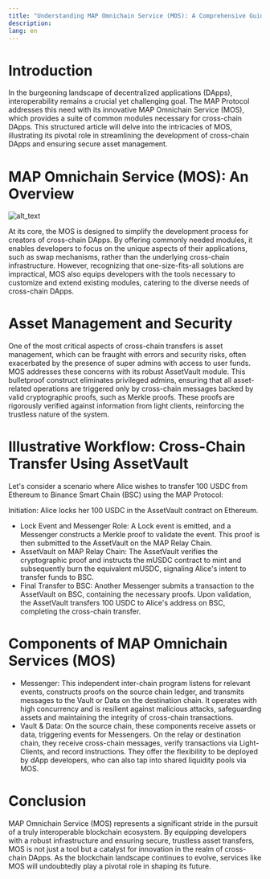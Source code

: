 ```yaml
---
title: "Understanding MAP Omnichain Service (MOS): A Comprehensive Guide"
description: 
lang: en
---
```


# Introduction

In the burgeoning landscape of decentralized applications (DApps), interoperability remains a crucial yet challenging goal. The MAP Protocol addresses this need with its innovative MAP Omnichain Service (MOS), which provides a suite of common modules necessary for cross-chain DApps. This structured article will delve into the intricacies of MOS, illustrating its pivotal role in streamlining the development of cross-chain DApps and ensuring secure asset management.


# MAP Omnichain Service (MOS): An Overview


![alt_text](/images/article/images/whitepaper-6.png "image_tooltip")


At its core, the MOS is designed to simplify the development process for creators of cross-chain DApps. By offering commonly needed modules, it enables developers to focus on the unique aspects of their applications, such as swap mechanisms, rather than the underlying cross-chain infrastructure. However, recognizing that one-size-fits-all solutions are impractical, MOS also equips developers with the tools necessary to customize and extend existing modules, catering to the diverse needs of cross-chain DApps.


# Asset Management and Security

One of the most critical aspects of cross-chain transfers is asset management, which can be fraught with errors and security risks, often exacerbated by the presence of super admins with access to user funds. MOS addresses these concerns with its robust AssetVault module. This bulletproof construct eliminates privileged admins, ensuring that all asset-related operations are triggered only by cross-chain messages backed by valid cryptographic proofs, such as Merkle proofs. These proofs are rigorously verified against information from light clients, reinforcing the trustless nature of the system.


# Illustrative Workflow: Cross-Chain Transfer Using AssetVault

Let's consider a scenario where Alice wishes to transfer 100 USDC from Ethereum to Binance Smart Chain (BSC) using the MAP Protocol:

Initiation: Alice locks her 100 USDC in the AssetVault contract on Ethereum.



* Lock Event and Messenger Role: A Lock event is emitted, and a Messenger constructs a Merkle proof to validate the event. This proof is then submitted to the AssetVault on the MAP Relay Chain.
* AssetVault on MAP Relay Chain: The AssetVault verifies the cryptographic proof and instructs the mUSDC contract to mint and subsequently burn the equivalent mUSDC, signaling Alice's intent to transfer funds to BSC.
* Final Transfer to BSC: Another Messenger submits a transaction to the AssetVault on BSC, containing the necessary proofs. Upon validation, the AssetVault transfers 100 USDC to Alice's address on BSC, completing the cross-chain transfer.


# Components of MAP Omnichain Services (MOS)



* Messenger: This independent inter-chain program listens for relevant events, constructs proofs on the source chain ledger, and transmits messages to the Vault or Data on the destination chain. It operates with high concurrency and is resilient against malicious attacks, safeguarding assets and maintaining the integrity of cross-chain transactions.
* Vault & Data: On the source chain, these components receive assets or data, triggering events for Messengers. On the relay or destination chain, they receive cross-chain messages, verify transactions via Light-Clients, and record instructions. They offer the flexibility to be deployed by dApp developers, who can also tap into shared liquidity pools via MOS.


# Conclusion

MAP Omnichain Service (MOS) represents a significant stride in the pursuit of a truly interoperable blockchain ecosystem. By equipping developers with a robust infrastructure and ensuring secure, trustless asset transfers, MOS is not just a tool but a catalyst for innovation in the realm of cross-chain DApps. As the blockchain landscape continues to evolve, services like MOS will undoubtedly play a pivotal role in shaping its future.
